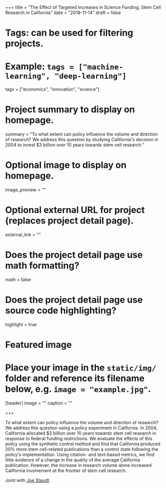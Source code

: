 +++
title = "The Effect of Targeted Increases in Science Funding: Stem Cell Research in California"
date = "2018-11-14"
draft = false

# Tags: can be used for filtering projects.
# Example: `tags = ["machine-learning", "deep-learning"]`
tags = ["economics", "innovation", "science"]

# Project summary to display on homepage.
summary = "To what extent can policy influence the volume and direction of research? We address this question by studying California's decision in 2004 to invest $3 billion over 10 years towards stem cell research."

# Optional image to display on homepage.
image_preview = ""

# Optional external URL for project (replaces project detail page).
external_link = ""

# Does the project detail page use math formatting?
math = false

# Does the project detail page use source code highlighting?
highlight = true

# Featured image
# Place your image in the `static/img/` folder and reference its filename below, e.g. `image = "example.jpg"`.
[header]
image = ""
caption = ""

+++

To what extent can policy influence the volume and direction of research? We address this question using a policy experiment in California. In 2004, California allocated $3 billion over 10 years towards stem cell research in response to federal funding restrictions. We evaluate the effects of this policy using the synthetic control method and find that California produced 20% more stem cell-related publications than a control state following the policy's implementation. Using citation- and text-based metrics, we find little evidence of a change in the quality of the average California publication. However, the increase in research volume alone increased California involvement at the frontier of stem cell research.

Joint with [Joe Staudt](https://josephstaudt.weebly.com/). 
